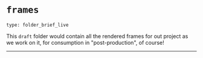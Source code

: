 # `frames`
 
```ccard
type: folder_brief_live
```
 
This `draft` folder would contain all the rendered frames for out project as we work on it, for consumption in "post-production", of course!

---
